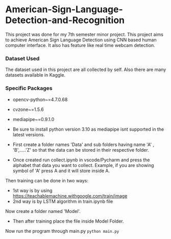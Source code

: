 # American-Sign-Language-Detection-and-Recognition
This project was done for my 7th semester minor project.
This project aims to achieve American Sign Language Detection using CNN based human computer interface. It also has feature like real time webcam detection.

### Dataset Used

The dataset used in this project are all collected by self. Also there are many datasets available in Kaggle.

### Specific Packages

* opencv-python~=4.7.0.68
* cvzone~=1.5.6
* mediapipe~=0.9.1.0

* Be sure to install python version 3.10 as mediapipe isnt supported in the latest versions.

* First create a folder names 'Data' and sub folders having name 'A' , 'B',.....'Z' so that the data can be stored in their respective folder.
* Once created run collect.ipynb in vscode/Pycharm and press the alphabet that data you want to collect. Example, if you are showing symbol of 'A' press A and it will store inside A.

Then training can be done in two ways:
* 1st way is by using https://teachablemachine.withgoogle.com/train/image
* 2nd way is by LSTM algorithm in train.ipynb file

Now create a folder named 'Model'.
* Then after training place the file inside Model Folder.

Now run the program through main.py
  `python main.py`
